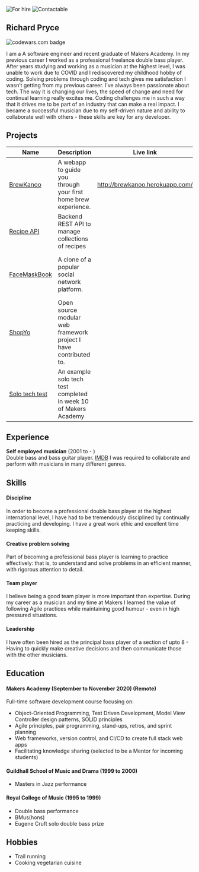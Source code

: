 ![For hire](https://img.shields.io/badge/Available_for_hire-Yes-brightgreen)
![Contactable](https://img.shields.io/badge/Contactable-For_sure-9cf)
## Richard Pryce
![codewars.com badge](https://www.codewars.com/users/prycey77/badges/small)

I am a A software engineer and recent graduate of Makers Academy. In my previous career I worked as a professional freelance double bass player. After years studying and working as a musician at the highest level, I was unable to work due to COVID and I rediscovered my childhood hobby of coding. Solving problems through coding and tech gives me satisfaction I wasn’t getting from my previous career.
I’ve always been passionate about tech. The way it is changing our lives, the speed of change and need for continual learning really excites me. Coding challenges me in such a way that it drives me to be part of an industry that can make a real impact. I became a successful musician due to my self-driven nature and ability to collaborate well with others - these skills are key for any developer.




## Projects

| Name       | Description   | Live link  | Tech/tools  |
| -----     | ------     |-----      |---------     |
| [BrewKanoo](https://github.com/cfujiname/brewkanoo) | A webapp to guide you through your first home brew experience. | http://brewkanoo.herokuapp.com/ | React, JavaScript, Jest, |
| [Recipe API](https://github.com/prycey77/recipe-app-api) | Backend REST API to manage collections of recipes | | Python, Django, Docker / Pytest|
| [FaceMaskBook](https://github.com/prycey77/FacemaskBook) | A clone of a popular social network platform. |  | Rails, Ruby, Rspec, Capybara, Circle CI, Heroku|
| [ShopYo](https://github.com/Abdur-rahmaanJ/shopyo) | Open source modular web framework project I have contributed to. | | Python / Flask|
| [Solo tech test](https://github.com/prycey77/Bank-techtest) | An example solo tech test completed in week 10 of Makers Academy | | Ruby / Rspec|





## Experience

**Self employed musician** (2001 to - )  
Double bass and bass guitar player.
[IMDB](https://www.imdb.com/name/nm8874503/)
I was required to collaborate and perform with musicians in many different genres.  


## Skills

#### Discipline

In order to become a professional double bass player at the highest international level, I have had to be tremendously disciplined by continually practicing and developing. I have a great work ethic and excellent time keeping skills.

#### Creative problem solving

Part of becoming a professional bass player is learning to practice effectively: that is, to understand and solve problems in an efficient manner, with rigorous attention to detail.

#### Team player

I believe being a good team player is more important than expertise. During my career as a musician and my time at Makers I learned the value of following Agile practices while maintaining good humour - even in high pressured situations.

#### Leadership

I have often been hired as the principal bass player of a section of upto 8 - Having to quickly make creative decisions and then communicate those with the other musicians. 

## Education

#### Makers Academy (September to November 2020) (Remote)

Full-time software development course focusing on:	
- Object-Oriented Programming, Test Driven Development, Model View Controller design patterns, SOLID principles
- Agile principles, pair programming, stand-ups, retros, and sprint planning
- Web frameworks, version control, and CI/CD to create full stack web apps
- Facilitating knowledge sharing (selected to be a Mentor for incoming students)

#### Guildhall School of Music and Drama (1999 to 2000)

  - Masters in Jazz performance

#### Royal College of Music (1995 to 1999)

- Double bass performance
- BMus(hons)
- Eugene Cruft solo double bass prize




## Hobbies

- Trail running
- Cooking vegetarian cuisine
